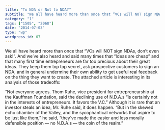 ```yaml
---
title: "To NDA or Not to NDA?"
subtitle: "We all have heard more than once that “VCs will NOT sign NDAs, don’t even ask!”. And we’ve also hear..."
category: "1"
tags: ["1505", "2068"]
date: "2014-07-03"
type: "wp"
wordpress_id: 67
---
```

We all have heard more than once that “VCs will NOT sign NDAs, don’t even ask!”. And we’ve also heard and said many times that “Ideas are cheap” and that many first time entrepreneurs are far too precious about their great ideas. They keep them top top secret, ask prospective customers to sign an NDA, and in general undermine their own ability to get useful real feedback on the thing they want to create. The attached article is interesting in its analysis of those tradeoffs:

“Not everyone agrees. Thom Ruhe, vice president for entrepreneurship at the Kauffman Foundation, said the declining use of N.D.A.s “is certainly not in the interests of entrepreneurs. It favors the V.C.” Although it is rare that an investor steals an idea, Mr. Ruhe said, it does happen. “But in the skewed echo chamber of the Valley, and the sycophantical networks that aspire to be just like them,” he said, “they’ve made the easier and less morally defensible position — no N.D.A.s — the coin of the realm.”